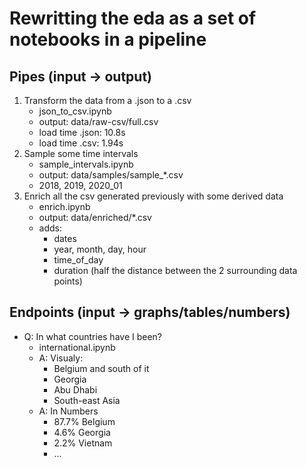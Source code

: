 # Rewritting the eda as a set of notebooks in a pipeline

## Pipes (input -> output)

1) Transform the data from a .json to a .csv
    * json_to_csv.ipynb
    * output: data/raw-csv/full.csv
    * load time .json: 10.8s
    * load time .csv: 1.94s
2) Sample some time intervals
    * sample_intervals.ipynb
    * output: data/samples/sample_*.csv
    * 2018, 2019, 2020_01
3) Enrich all the csv generated previously with some derived data
    * enrich.ipynb
    * output: data/enriched/*.csv
    * adds:
        * dates
        * year, month, day, hour
        * time_of_day
        * duration (half the distance between the 2 surrounding data points)
        
## Endpoints (input -> graphs/tables/numbers)

* Q: In what countries have I been?
    * international.ipynb
    * A: Visualy: 
        * Belgium and south of it
        * Georgia
        * Abu Dhabi
        * South-east Asia
    * A: In Numbers
        * 87.7% Belgium
        * 4.6% Georgia
        * 2.2% Vietnam
        * ...
        